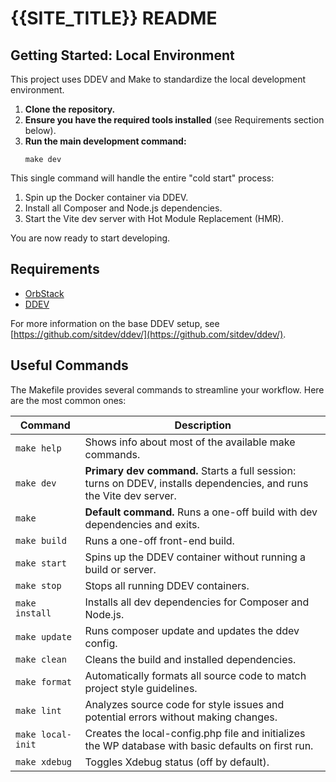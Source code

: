 # {{SITE_TITLE}} README

## Getting Started: Local Environment

This project uses DDEV and Make to standardize the local development environment.

1. **Clone the repository.**
2. **Ensure you have the required tools installed** (see Requirements section below).
3. **Run the main development command:**
   ```shell
   make dev
   ```

This single command will handle the entire "cold start" process:

1. Spin up the Docker container via DDEV.
2. Install all Composer and Node.js dependencies.
3. Start the Vite dev server with Hot Module Replacement (HMR).

You are now ready to start developing.

## Requirements

- [OrbStack](https://orbstack.dev/)
- [DDEV](https://ddev.readthedocs.io/en/stable/)

For more information on the base DDEV setup, see [https://github.com/sitdev/ddev/](https://github.com/sitdev/ddev/).

## Useful Commands

The Makefile provides several commands to streamline your workflow. Here are the most common ones:

| Command           | Description                                                                                                         |
|-------------------|---------------------------------------------------------------------------------------------------------------------|
| `make help`       | Shows info about most of the available make commands.                                                               |
| `make dev`        | **Primary dev command.** Starts a full session: turns on DDEV, installs dependencies, and runs the Vite dev server. |
| `make`            | **Default command.** Runs a one-off build with dev dependencies and exits.                                          |
| `make build`      | Runs a one-off front-end build.                                                                                     |
| `make start`      | Spins up the DDEV container without running a build or server.                                                      |
| `make stop`       | Stops all running DDEV containers.                                                                                  |
| `make install`    | Installs all dev dependencies for Composer and Node.js.                                                             |
| `make update`     | Runs composer update and updates the ddev config.                                                                   |
| `make clean`      | Cleans the build and installed dependencies.                                                                        |
| `make format`     | Automatically formats all source code to match project style guidelines.                                            |
| `make lint`       | Analyzes source code for style issues and potential errors without making changes.                                  |
| `make local-init` | Creates the local-config.php file and initializes the WP database with basic defaults on first run.                 |
| `make xdebug`     | Toggles Xdebug status (off by default).                                                                             |